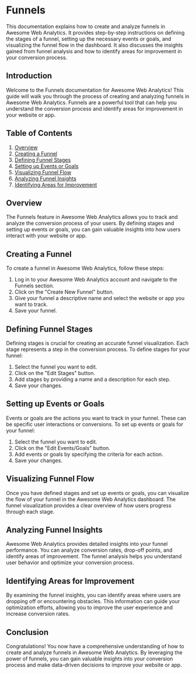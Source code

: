 # Funnels
This documentation explains how to create and analyze funnels in Awesome Web Analytics. It provides step-by-step instructions on defining the stages of a funnel, setting up the necessary events or goals, and visualizing the funnel flow in the dashboard. It also discusses the insights gained from funnel analysis and how to identify areas for improvement in your conversion process.

## Introduction

Welcome to the Funnels documentation for Awesome Web Analytics! This guide will walk you through the process of creating and analyzing funnels in Awesome Web Analytics. Funnels are a powerful tool that can help you understand the conversion process and identify areas for improvement in your website or app.

## Table of Contents

1. [Overview](#overview)
2. [Creating a Funnel](#creating-a-funnel)
3. [Defining Funnel Stages](#defining-funnel-stages)
4. [Setting up Events or Goals](#setting-up-events-or-goals)
5. [Visualizing Funnel Flow](#visualizing-funnel-flow)
6. [Analyzing Funnel Insights](#analyzing-funnel-insights)
7. [Identifying Areas for Improvement](#identifying-areas-for-improvement)

## Overview <a name="overview"></a>

The Funnels feature in Awesome Web Analytics allows you to track and analyze the conversion process of your users. By defining stages and setting up events or goals, you can gain valuable insights into how users interact with your website or app.

## Creating a Funnel <a name="creating-a-funnel"></a>

To create a funnel in Awesome Web Analytics, follow these steps:

1. Log in to your Awesome Web Analytics account and navigate to the Funnels section.
2. Click on the "Create New Funnel" button.
3. Give your funnel a descriptive name and select the website or app you want to track.
4. Save your funnel.

## Defining Funnel Stages <a name="defining-funnel-stages"></a>

Defining stages is crucial for creating an accurate funnel visualization. Each stage represents a step in the conversion process. To define stages for your funnel:

1. Select the funnel you want to edit.
2. Click on the "Edit Stages" button.
3. Add stages by providing a name and a description for each step.
4. Save your changes.

## Setting up Events or Goals <a name="setting-up-events-or-goals"></a>

Events or goals are the actions you want to track in your funnel. These can be specific user interactions or conversions. To set up events or goals for your funnel:

1. Select the funnel you want to edit.
2. Click on the "Edit Events/Goals" button.
3. Add events or goals by specifying the criteria for each action.
4. Save your changes.

## Visualizing Funnel Flow <a name="visualizing-funnel-flow"></a>

Once you have defined stages and set up events or goals, you can visualize the flow of your funnel in the Awesome Web Analytics dashboard. The funnel visualization provides a clear overview of how users progress through each stage.

## Analyzing Funnel Insights <a name="analyzing-funnel-insights"></a>

Awesome Web Analytics provides detailed insights into your funnel performance. You can analyze conversion rates, drop-off points, and identify areas of improvement. The funnel analysis helps you understand user behavior and optimize your conversion process.

## Identifying Areas for Improvement <a name="identifying-areas-for-improvement"></a>

By examining the funnel insights, you can identify areas where users are dropping off or encountering obstacles. This information can guide your optimization efforts, allowing you to improve the user experience and increase conversion rates.

## Conclusion

Congratulations! You now have a comprehensive understanding of how to create and analyze funnels in Awesome Web Analytics. By leveraging the power of funnels, you can gain valuable insights into your conversion process and make data-driven decisions to improve your website or app.

